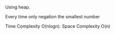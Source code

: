 Using heap.

Every time only negation the smallest number

Time Complexity O(nlogn). Space Complexity O(n)
